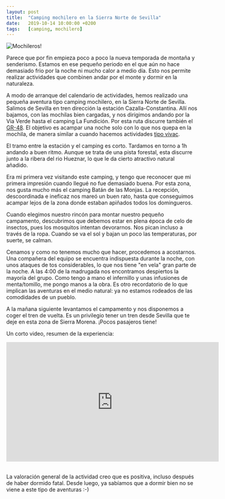 ```yaml
---
layout: post
title:  "Camping mochilero en la Sierra Norte de Sevilla"
date:   2019-10-14 10:00:00 +0200
tags:	[camping, mochilero]
---
```


![Mochileros!][mochilas]

Parece que por fin empieza poco a poco la nueva temporada de montaña y
senderismo. Estamos en ese pequeño periodo en el que aún no hace demasiado frio
por la noche ni mucho calor a medio día. Esto nos permite realizar actividades
que combinen andar por el monte y dormir en la naturaleza.

<!--more-->

A modo de arranque del calendario de actividades, hemos realizado una pequeña
aventura tipo camping mochilero, en la Sierra Norte de Sevilla. Salimos de
Sevilla en tren dirección la estación Cazalla-Constantina. Allí nos bajamos,
con las mochilas bien cargadas, y nos dirigimos andando por la Via Verde hasta
el camping La Fundición. Por esta ruta discurre también el [GR-48][gr48].
El objetivo es acampar una noche solo con lo que nos quepa en la mochila, de
manera similar a cuando hacemos actividades [tipo vivac][vivac].

El tramo entre la estación y el camping es corto. Tardamos en torno a 1h
andando a buen ritmo. Aunque se trata de una pista forestal, esta discurre
junto a la ribera del rio Hueznar, lo que le da cierto atractivo natural
añadido.

Era mi primera vez visitando este camping, y tengo que reconocer que mi primera
impresión cuando llegué no fue demasiado buena. Por esta zona, nos gusta mucho
más el camping Batán de las Monjas.
La recepción, descoordinada e ineficaz nos mareó un buen rato, hasta que 
conseguimos acampar lejos de la zona donde estaban apiñados todos los
domingueros.

Cuando elegimos nuestro rincón para montar nuestro pequeño campamento,
descubrimos que debemos estar en plena época de celo de insectos, pues los
mosquitos intentan devorarnos. Nos pican incluso a través de la ropa.
Cuando se va el sol y bajan un poco las temperaturas, por suerte, se calman.

Cenamos y como no tenemos mucho que hacer, procedemos a acostarnos. Una
compañera del equipo se encuentra indispuesta durante la noche, con unos
ataques de tos considerables, lo que nos tiene "en vela" gran parte de la noche.
A las 4:00 de la madrugada nos encontramos despiertos la mayoría del grupo.
Como tengo a mano el infernillo y unas infusiones de menta/tomillo, me pongo
manos a la obra. Es otro recordatorio de lo que implican las aventuras en el
medio natural: ya no estamos rodeados de las comodidades de un pueblo.

A la mañana siguiente levantamos el campamento y nos disponemos a coger el tren
de vuelta. Es un privilegio tener un tren desde Sevilla que te deje en esta
zona de Sierra Morena. ¡Pocos pasajeros tiene!

Un corto video, resumen de la experiencia:

<center>
<iframe width="560" height="315"
	src="https://www.youtube-nocookie.com/embed/ht848-w5738"
	frameborder="0"
	allow="accelerometer; autoplay; encrypted-media; gyroscope; picture-in-picture"
	allowfullscreen>
</iframe>
</center>
<br/>

La valoración general de la actividad creo que es positiva, incluso después de
haber dormido fatal. Desde luego, ya sabíamos que a dormir bien no se viene a
este tipo de aventuras :-)

[gr48]:		http://senderogr48.sierramorena.com/
[vivac]:	{{site.url}}/2018/11/12/acampada-sierra-nieves.html
[mochilas]:	{{site.url}}/assets/20191014-mochileros.png

